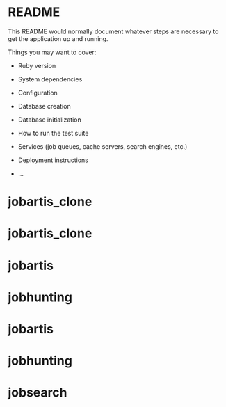 # README

This README would normally document whatever steps are necessary to get the
application up and running.

Things you may want to cover:

* Ruby version

* System dependencies

* Configuration

* Database creation

* Database initialization

* How to run the test suite

* Services (job queues, cache servers, search engines, etc.)

* Deployment instructions

* ...
# jobartis_clone
# jobartis_clone
# jobartis
# jobhunting
# jobartis
# jobhunting
# jobsearch
